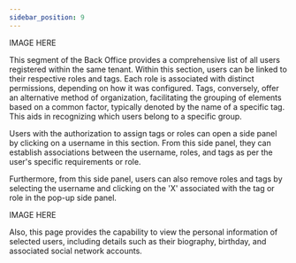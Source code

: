```yaml
---
sidebar_position: 9
---
```


IMAGE HERE

This segment of the Back Office provides a comprehensive list of all users registered within the same tenant. Within this section, users can be linked to their respective roles and tags. Each role is associated with distinct permissions, depending on how it was configured. Tags, conversely, offer an alternative method of organization, facilitating the grouping of elements based on a common factor, typically denoted by the name of a specific tag. This aids in recognizing which users belong to a specific group.

Users with the authorization to assign tags or roles can open a side panel by clicking on a username in this section. From this side panel, they can establish associations between the username, roles, and tags as per the user's specific requirements or role.

Furthermore, from this side panel, users can also remove roles and tags by selecting the username and clicking on the 'X' associated with the tag or role in the pop-up side panel.

IMAGE HERE

Also, this page provides the capability to view the personal information of selected users, including details such as their biography, birthday, and associated social network accounts.